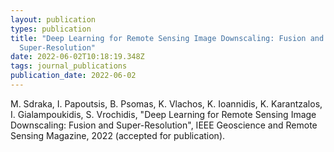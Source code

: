 ```yaml
---
layout: publication
types: publication
title: "Deep Learning for Remote Sensing Image Downscaling: Fusion and
  Super-Resolution"
date: 2022-06-02T10:18:19.348Z
tags: journal_publications
publication_date: 2022-06-02
---
```

M. Sdraka, I. Papoutsis, B. Psomas, K. Vlachos, K. Ioannidis, K. Karantzalos, I. Gialampoukidis, S. Vrochidis, "Deep Learning for Remote Sensing Image Downscaling: Fusion and Super-Resolution", IEEE Geoscience and Remote Sensing Magazine, 2022 (accepted for publication).